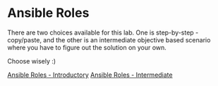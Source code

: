 # Ansible Roles

There are two choices available for this lab. One is step-by-step - copy/paste, and the other is an intermediate objective based scenario where you have to figure out the solution on your own.

Choose wisely :)

[Ansible Roles - Introductory](roles_intro.md)
[Ansible Roles - Intermediate](roles_intermediate.md)
